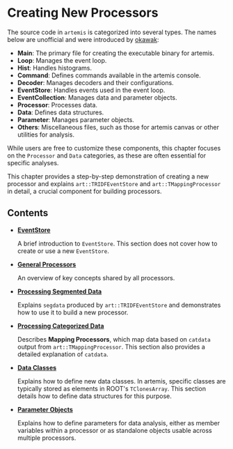 # Creating New Processors

The source code in `artemis` is categorized into several types.
The names below are unofficial and were introduced by [okawak](https://github.com/okawak/):

- **Main**: The primary file for creating the executable binary for artemis.
- **Loop**: Manages the event loop.
- **Hist**: Handles histograms.
- **Command**: Defines commands available in the artemis console.
- **Decoder**: Manages decoders and their configurations.
- **EventStore**: Handles events used in the event loop.
- **EventCollection**: Manages data and parameter objects.
- **Processor**: Processes data.
- **Data**: Defines data structures.
- **Parameter**: Manages parameter objects.
- **Others**: Miscellaneous files, such as those for artemis canvas or other utilities for analysis.

While users are free to customize these components, this chapter focuses on the `Processor` and `Data` categories, as these are often essential for specific analyses.

This chapter provides a step-by-step demonstration of creating a new processor and explains `art::TRIDFEventStore` and `art::TMappingProcessor` in detail, a crucial component for building processors.

## Contents

- [**EventStore**](./event_store.md)

  A brief introduction to `EventStore`.
  This section does not cover how to create or use a new `EventStore`.

- [**General Processors**](./general_processors.md)

  An overview of key concepts shared by all processors.

- [**Processing Segmented Data**](./seg_data.md)

  Explains `segdata` produced by `art::TRIDFEventStore` and demonstrates how to use it to build a new processor.

- [**Processing Categorized Data**](./mapping_processor.md)

  Describes **Mapping Processors**, which map data based on `catdata` output from `art::TMappingProcessor`.
  This section also provides a detailed explanation of `catdata`.

- [**Data Classes**](./data_class.md)

  Explains how to define new data classes.
  In artemis, specific classes are typically stored as elements in ROOT's `TClonesArray`.
  This section details how to define data structures for this purpose.

- [**Parameter Objects**](./parameter.md)

  Explains how to define parameters for data analysis, either as member variables within a processor or as standalone objects usable across multiple processors.
